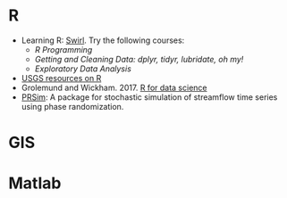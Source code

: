 # R
- Learning R: [Swirl](https://swirlstats.com/). Try the following courses:
  - _R Programming_
  - _Getting and Cleaning Data: dplyr, tidyr, lubridate, oh my!_
  - _Exploratory Data Analysis_
- [USGS resources on R](https://owi.usgs.gov/R/)
- Grolemund and Wickham. 2017. [R for data science](https://r4ds.had.co.nz/)
- [PRSim](https://CRAN.R-project.org/package=PRSim): A package for stochastic simulation of streamflow time series using phase randomization. 

# GIS

# Matlab


